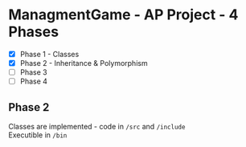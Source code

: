 # ManagmentGame - AP Project - 4 Phases

- [x] Phase 1 - Classes
- [x] Phase 2 - Inheritance & Polymorphism
- [ ] Phase 3
- [ ] Phase 4

## Phase 2
Classes are implemented - code in `/src` and `/include`  
Executible in `/bin`  
